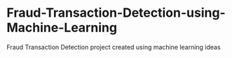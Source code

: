 # Fraud-Transaction-Detection-using-Machine-Learning
Fraud Transaction Detection project created using machine learning ideas
